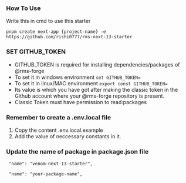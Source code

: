 ### How To Use

Write this in cmd to use this starter

```
pnpm create next-app {project-name} -e https://github.com/rishi0777/rms-next-13-starter
```

### SET GITHUB_TOKEN

- GITHUB_TOKEN is required for installing dependencies/packages of @rms-forge
- To set it in windows environment `set GITHUB_TOKEN=`
- To set it in linux/MAC environment `export const GITHUB_TOKEN=`
- Its value is which you have got after making the classic token in the Github
  account where your @rms-forge repository is present.
- Classic Token must have permission to read:packages

### Remember to create a .env.local file

1. Copy the content .env.local.example
1. Add the value of neccessary constants in it.

### Update the name of package in package.json file

```
 "name": "venom-next-13-starter",
```

```
 "name": "your-package-name",
```
